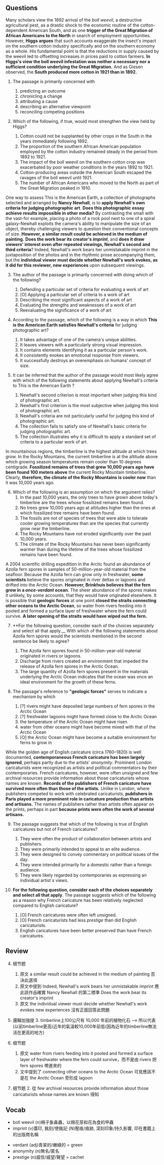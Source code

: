 ## Questions

Many scholars view the 1892 arrival of the *boll weevil*, a destructive agricultural pest, as a drastic shock to the economic routine of the cotton-dependent American South, and as one **trigger of the Great Migration of African Americans to the North** in search of employment opportunities. However, **Higgs argues** that such accounts exaggerate the insect's impact on the southern cotton industry specifically and on the southern economy as a whole. His fundamental point is that the reductions in supply caused by the weevil led to offsetting increases in prices paid to cotton farmers. **In Higgs's view the boll weevil infestation was neither a necessary nor a sufficient condition underlying the Great Migration.** And as Giesen observed, the **South produced more cotton in 1921 than in 1892.**

1. The passage is primarily concerned with
	1. predicting an outcome
	1. chronicling a change
	1. attributing a cause
	1. describing an alternative viewpoint
	1. reconciling competing positions

2. Which of the following, if true, would most strengthen the view held by Higgs?
	1. Cotton could not be supplanted by other crops in the South in the years immediately following 1892.
	1. The proportion of the southern African American population employed by the cotton industry remained steady in the period from 1892 to 1921.
	1. The impact of the boll weevil on the southern cotton crop was exacerbated by poor weather conditions in the years 1892 to 1921.
	1. Cotton-producing areas outside the American South escaped the ravages of the boll weevil until 1921.
	1. The number of African Americans who moved to the North as part of the Great Migration peaked in 1910.

One way to assess This is the American Earth, a collection of photographs selected and arranged by **Nancy Newhall**, is to **apply Newhall's own criteria for judging photographic art**. **Does this photographic essay achieve results impossible in other media?** By contrasting the small with the vast-for example, placing a photo of a rock pool next to one of a spiral galaxy-Newhall exploits the camera's ability to manipulate the size of an object, thereby challenging viewers to question their conventional concepts of size. **However, a similar result could be achieved in the medium of painting.** **Does the work bear its creator's *imprint***, and **does it draw viewers' interest even after repeated viewings, Newhall's second and third criteria**? Indeed, Newhall's work bears her unmistakable imprint in the juxtaposition of the photos and in the rhythmic prose accompanying them, but the **individual viewer must decide whether Newhall's work evokes, as it did for this reviewer, new experiences** upon subsequent viewings.

3. The author of the passage is primarily concerned with doing which of the following?
	1. Defending a particular set of criteria for evaluating a work of art
	1. [O] Applying a particular set of criteria to a work of art
	1. Describing the most significant aspects of a work of art
	1. Evaluating the strengths and weaknesses of a work of art
	1. Reevaluating the significance of a work of art

4. According to the passage, which of the following is a way in which **This is the American Earth satisfies Newhall's criteria** for judging photographic art?
	1. It takes advantage of one of the camera's unique abilities.
	1. It leaves viewers with a particularly strong visual impression.
	1. It contains elements identifying it as a particular person's work.
	1. It consistently evokes an emotional response from viewers.
	1. It successfully destroys an overemphasis on humans' concept of size.

5. It can be inferred that the author of the passage would most likely agree with which of the following statements about applying Newhall's criteria to This is the American Earth ?
	1. Newhall's second criterion is most important when judging this kind of photographic art.
	1. Newhall's first criterion is the most subjective when judging this kind of photographic art.
	1. Newhall's criteria are not particularly useful for judging this kind of photographic art.
	1. The collection fails to satisfy one of Newhall's basic criteria for judging photographic art.
	1. The collection illustrates why it is difficult to apply a standard set of criteria to a particular work of art.

In mountainous regions, the timberline is the highest altitude at which trees grow. In the Rocky Mountains, the current timberline is at the altitude above which growing season temperatures remain cooler than 10 degrees centigrade. **Fossilized remains of trees that grew 10,000 years ago have been found 100 meters above** the current Rocky Mountain timberline. Clearly, **therefore, the climate of the Rocky Mountains is cooler now** than it was 10,000 years ago.

6. Which of the following is an assumption on which the argument relies?
	1. In the past 10,000 years, the only trees to have grown above today's timberline are the trees whose fossilized remains been found.
	1. No trees grew 10,000 years ago at altitudes higher than the ones at which fossilized tree remains have been found.
	1. The fossils are not of species of trees that were able to tolerate cooler growing temperatures than are the species that currently grow near the timberline.
	1. The Rocky Mountains have not eroded significantly over the past 10,000 years.
	1. The climate of the Rocky Mountains has never been significantly warmer than during the lifetime of the trees whose fossilized remains have been found.

A 2004 scientific drilling expedition in the Arctic found an abundance of Azolla fern spores in samples of 50-million-year-old material from the seafloor. Because the Azolla fern can grow only in freshwater, __some scientists__ believe the spores originated in river deltas or lagoons and drifted into the Arctic Ocean. **However, Brinkhuis believes that the fern grew in a *once-verdant* ocean**. The sheer abundance of the spores makes it unlikely, by some accounts, that they would have originated elsewhere. It is possible that __geologic forces__ at one point **closed the straits connecting other oceans to the Arctic Ocean**, so water from rivers feeding into it pooled and formed a surface layer of freshwater where the fern could survive. **A later opening of the straits would have wiped out the fern.**

7. **For the following question, consider each of the choices separately and select all that apply.__ With which of the following statements about Azolla fern spores would the scientists mentioned in the second sentence be likely to agree?
	1. The Azolla fern spores found in 50-million-year-old material originated in rivers or lagoons.
	1. Discharge from rivers created an environment that impeded the release of Azolla fern spores in the Arctic Ocean.
	1. The large quantity of Azolla fern spores present in the materials underlying the Arctic Ocean indicates that the ocean was once an ideal environment for the growth of these ferns.

8. The passage's reference to __"geologic forces"__ serves to indicate a mechanism by which
	1. [?] rivers might have deposited large numbers of fern spores in the Arctic Ocean
	1. [?] freshwater lagoons might have formed close to the Arctic Ocean
	1. the temperature of the Arctic Ocean might have risen
	1. water from other oceans might have become mixed with that of the Arctic Ocean
	1. [O] the Arctic Ocean might have become a suitable environment for ferns to grow in

While the golden age of English caricature (circa 1760–1820) is well documented, **contemporaneous French caricature has been largely ignored**, perhaps partly due to the artists' *anonymity*. Prominent London caricaturists were recognized as artists and political commentators by their contemporaries. French caricatures, however, were often unsigned and few archival resources provide information about those caricaturists whose names are known. **Records of the publishers of French caricature have survived more often than those of the artists.** Unlike in London, where publishers competed to work with celebrated caricaturists, **publishers in Paris played a more prominent role in caricature production than artists and artisans.** The names of publishers rather than artists often appear on the prints, perhaps in part **because prints were often the work of several artisans.**

9. The passage suggests that which of the following is true of English caricatures but not of French caricatures?
	1. They were often the product of collaboration between artists and publishers.
	1. They were primarily intended to appeal to an elite audience.
	1. They were designed to convey commentary on political issues of the day.
	1. They were intended primarily for a domestic rather than a foreign audience.
	1. They were likely regarded by contemporaries as expressing an individual artist`s views.

10. __For the following question, consider each of the choices separately and select all that apply__. The passage suggests which of the following as a reason why French caricature has been relatively neglected compared to English caricature?
	1. [O] French caricatures were often left unsigned.
	1. [O] French caricaturists had less *prestige* than did English caricaturists.
	1. English caricatures have been better preserved than have French caricatures.

## Review
4. 细节题
	1. 原文 a similar result could be achieved in the medium of painting 否決此選項
	3. 原文中提到 Indeed, Newhall's work bears her unmistakable imprint 應此該作品確實 Nancy Newhall 的第二標準 Does the work bear its creator's imprint
	4. 原文 the individual viewer must decide whether Newhall's work evokes new experiences 沒有正面回答此問題

6. 邏輯加強提
	3. timberline上100公尺有 10,000 年前的植物化石 --> 所以代表(以前timberline更高)近年的氣溫較10,000年前低(因為近年的timberline無法活在更高的地方)

8. 细节题
	1. 原文 water from rivers feeding into it pooled and formed a surface layer of freshwater where the fern could survive，而不是由 rivers 把 fern spores 帶進來的
	2. 文中提到了 connecting other oceans to the Arctic Ocean 可見應該不是在 the Arctic Ocean 旁形成 lagoon

10. 细节题
	2. 從 few archival resources provide information about those caricaturists whose names are known 得知

## Vocab
- boll weevil (n)棉子象鼻蟲，以棉花芽和花為食的甲蟲
- imprint (v)蓋印, 銘刻/使銘記 (N)壓痕/痕跡, 深刻印象/持久影響, 印在書籍上的出版商名稱
+ verdant (adj)青翠的/嫩綠的 = green
+ anonymity (n)無名/匿名
+ prestige (n)威信/威望/聲望 = cachet